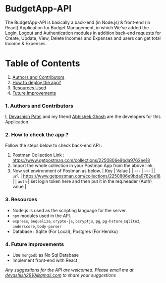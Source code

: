 # BudgetApp-API
The BudgetApp-API is basically a back-end (in Node.js) & front-end (in React) Application for Budget Management, in which We've added the Login, Logout and Authentication modules in addition back-end requests for Create, Update, View, Delete Incomes and Expenses and users can get total Income & Expenses.

# Table of Contents
1. [Authors and Contributors](#author)
2. [How to deploy the app?](#deploy-app)
3. [Resources Used](#resources)
4. [Future Improvements](#future-improvements)

### <a name="author"></a>1. Authors and Contributors

I, [Devashish Patel](https://github.com/Devashish2910) and my friend [Abhishek Ghosh](https://github.com/ghoshabhi) are the developers for this Application.

### <a name="deploy-app"></a>2. How to check the app ?
Follow the steps below to check back-end API :

1. Postman Collection Link : https://www.getpostman.com/collections/2250806e9bda9762ee18
2. Import the whole collection in your Postman App from the above link.
3. Now set environment of Postman as below.
| Key | Value |
| --- | --- |
| `url` | https://www.getpostman.com/collections/2250806e9bda9762ee18 |
| `auth` | set login token here and then put it in the req.header (Auth) value |






### <a name="resources"></a> 3. Resources

* Node.js is used as the scripting language for the server.
* `npm` modules used in the API.
 * `express`, `Sequelize`, `crypto-js`, `bcryptjs`, `pg`, `pg-hstore`,`sqlite3`, `underscore`, `body-parser`
* Database : Sqlite (For Local), Postgres (For Heroku)

### <a name="future-improvements"></a> 4. Future Improvements

* Use `mongodb` as No Sql Database
* Implement front-end with React

_Any suggestions for the API are welcomed. Please email me at devashish2910@gmail.com to share your suggestions_
